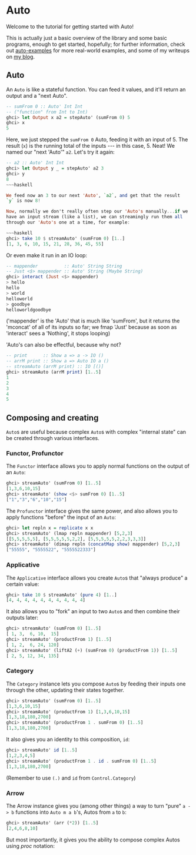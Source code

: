 Auto
====

Welcome to the tutorial for getting started with Auto!

This is actually just a basic overview of the library and some basic programs,
enough to get started, hopefully; for further information, check out
[auto-examples][] for more real-world examples, and some of my writeups on [my
blog][blog].

[auto-examples]: https://github.com/mstksg/auto-examples
[blog]: http://blog.jle.im

Auto
----

An `Auto` is like a stateful function.  You can feed it values, and
it'll return an output and a "next Auto".

~~~haskell
-- sumFrom 0 :: Auto' Int Int
-- ("function" from Int to Int)
ghci> let Output x a2 = stepAuto' (sumFrom 0) 5
ghci> x
5
~~~

Here, we just stepped the `sumFrom 0` Auto, feeding it with an input
of 5.  The result (`x`) is the running total of the inputs --- in this
case, 5.  Neat!  We named our "next 'Auto'" `a2`.  Let's try it again:

~~~haskell
-- a2 :: Auto' Int Int
ghci> let Output y _ = stepAuto' a2 3
ghci> y
8
~~~haskell

We feed now an 3 to our next 'Auto', `a2`, and get that the result
`y` is now 8!

Now, normally we don't really often step our 'Auto's manually...if we
have an input stream (like a list), we can streamingly run them all
through our 'Auto's one at a time, for example:

~~~haskell
ghci> take 10 $ streamAuto' (sumFrom 0) [1..]
[1, 3, 6, 10, 15, 21, 28, 36, 45, 55]
~~~

Or even make it run in an IO loop:

~~~haskell
-- mappender          :: Auto' String String
-- Just <$> mappender :: Auto' String (Maybe String)
ghci> interact (Just <$> mappender)
> hello
hello
> world
helloworld
> goodbye
helloworldgoodbye
~~~

('mappender' is the 'Auto' that is much like 'sumFrom', but it returns
the 'mconcat' of all of its inputs so far; we fmap 'Just'
because as soon as 'interact' sees a 'Nothing', it stops looping)

'Auto's can also be effectful, because why not?

~~~haskell
-- print      :: Show a => a -> IO ()
-- arrM print :: Show a => Auto IO a ()
-- streamAuto (arrM print) :: IO [()]
ghci> streamAuto (arrM print) [1..5]
1
2
3
4
5
~~~

Composing and creating
----------------------

`Auto`s are useful because complex `Auto`s with complex "internal state" can
be created through various interfaces.

### Functor, Profunctor

The `Functor` interface allows you to apply normal functions on the output of
an `Auto`:

~~~haskell
ghci> streamAuto' (sumFrom 0) [1..5]
[1,3,6,10,15]
ghci> streamAuto' (show <$> sumFrom 0) [1..5]
["1","3","6","10","15"]
~~~

The `Profunctor` interface gives the same power, and also allows you to apply
functions "before" the input of an `Auto`:

~~~haskell
ghci> let repln x = replicate x x
ghci> streamAuto' (lmap repln mappender) [5,2,3]
[[5,5,5,5,5], [5,5,5,5,5,2,2], [5,5,5,5,5,2,2,3,3,3]]
ghci> streamAuto' (dimap repln (concatMap show) mappender) [5,2,3]
["55555", "5555522", "5555522333"]
~~~

### Applicative

The `Applicative` interface allows you create `Auto`s that "always produce" a
certain value:

~~~haskell
ghci> take 10 $ streamAuto' (pure 4) [1..]
[4, 4, 4, 4, 4, 4, 4, 4, 4, 4]
~~~

It also allows you to "fork" an input to two `Auto`s and then combine their
outputs later:

~~~haskell
ghci> streamAuto' (sumFrom 0) [1..5]
[ 1, 3,  6, 10,  15]
ghci> streamAuto' (productFrom 1) [1..5]
[ 1, 2,  6, 24, 120]
ghci> streamAuto' (liftA2 (+) (sumFrom 0) (productFrom 1)) [1..5]
[ 2, 5, 12, 34, 135]
~~~

### Category

The `Category` instance lets you compose `Auto`s by feeding their inputs one
through the other, updating their states together.

~~~haskell
ghci> streamAuto' (sumFrom 0) [1..5]
[1,3,6,10,15]
ghci> streamAuto' (productFrom 1) [1,3,6,10,15]
[1,3,18,180,2700]
ghci> streamAuto' (productFrom 1 . sumFrom 0) [1..5]
[1,3,18,180,2700]
~~~

It also gives you an identity to this composition, `id`:

~~~haskell
ghci> streamAuto' id [1..5]
[1,2,3,4,5]
ghci> streamAuto' (productFrom 1 . id . sumFrom 0) [1..5]
[1,3,18,180,2700]
~~~

(Remember to use `(.)` and `id` from `Control.Category`)

### Arrow

The Arrow instance gives you (among other things) a way to turn "pure" `a -> b`
functions into `Auto m a b`'s, Autos from `a` to `b`:

~~~haskell
ghci> streamAuto' (arr (*2)) [1..5]
[2,4,6,8,10]
~~~

But most importantly, it gives you the ability to compose complex Autos using
*proc* notation:

~~~haskell
~~~







